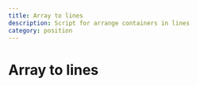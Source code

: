 ```yaml
---
title: Array to lines
description: Script for arrange containers in lines
category: position
---
```


# Array to lines
